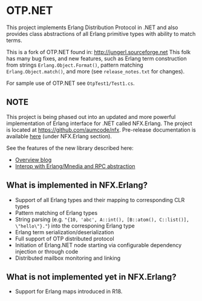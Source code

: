 # OTP.NET #

This project implements Erlang Distribution Protocol in .NET and also provides class
abstractions of all Erlang primitive types with ability to match terms.

This is a fork of OTP.NET found in: http://jungerl.sourceforge.net
This folk has many bug fixes, and new features, such as Erlang term construction from
strings `Erlang.Object.Format()`, pattern matching `Erlang.Object.match()`, and more
(see `release_notes.txt` for changes).

For sample use of OTP.NET see `OtpTest1/Test1.cs`.

## NOTE ##

This project is being phased out into an updated and more powerful implementation
of Erlang interface for .NET called NFX.Erlang. The project is located at
https://github.com/aumcode/nfx. Pre-release documentation is available
[here](http://itadapter.com/nfxhelp/) (under NFX.Erlang section).

See the features of the new library described here:
* [Overview blog](http://blog.aumcode.com/2013/10/nfx-native-interoperability-of-net-with.html)
* [Interop with Erlang/Mnedia and RPC abstraction](https://www.youtube.com/watch?v=o9utCAMLydA)

## What is implemented in NFX.Erlang? ##
* Support of all Erlang types and their mapping to corresponding CLR types
* Pattern matching of Erlang types
* String parsing (e.g. `"{10, 'abc', A::int(), [B::atom(), C::list()], \"hello\"}."`) into the corresponing Erlang type
* Erlang term serialization/deserialization
* Full support of OTP distributed protocol
* Initiation of Erlang.NET node starting via configurable dependency injection or through code
* Distributed mailbox monitoring and linking
 
## What is not implemented yet in NFX.Erlang? ##
* Support for Erlang maps introduced in R18.
